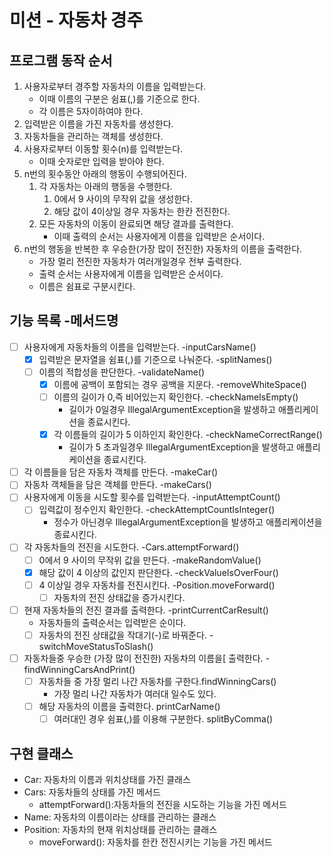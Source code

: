 # 미션 - 자동차 경주

## 프로그램 동작 순서

1. 사용자로부터 경주할 자동차의 이름을 입력받는다.
    - 이때 이름의 구분은 쉼표(,)를 기준으로 한다.
    - 각 이름은 5자이하여야 한다.
2. 입력받은 이름을 가진 자동차를 생성한다.
3. 자동차들을 관리하는 객체를 생성한다.
4. 사용자로부터 이동할 횟수(n)를 입력받는다.
   - 이때 숫자로만 입력을 받아야 한다.
5. n번의 횟수동안 아래의 행동이 수행되어진다.
   1. 각 자동차는 아래의 행동을 수행한다.
      1. 0에서 9 사이의 무작위 값을 생성한다.
      2. 해당 값이 4이상일 경우 자동차는 한칸 전진한다.
   2. 모든 자동차의 이동이 완료되면 해당 결과를 출력한다.
      - 이때 출력의 순서는 사용자에게 이름을 입력받은 순서이다.
6. n번의 행동을 반복한 후 우승한(가장 많이 전진한) 자동차의 이름을 출력한다.
    - 가장 멀리 전진한 자동차가 여러개일경우 전부 출력한다.
    - 출력 순서는 사용자에게 이름을 입력받은 순서이다.
    - 이름은 쉼표로 구분시킨다.


## 기능 목록  -메서드명

-[ ] 사용자에게 자동차들의 이름을 입력받는다. -inputCarsName()
  - [x] 입력받은 문자열을 쉼표(,)를 기준으로 나눠준다. -splitNames()
  - [ ] 이름의 적합성을 판단한다. -validateName()
    - [x] 이름에 공백이 포함되는 경우 공백을 지운다. -removeWhiteSpace()
    - [ ] 이름의 길이가 0,즉 비어있는지 확인한다. -checkNameIsEmpty()
      - 길이가 0일경우 IllegalArgumentException을 발생하고 애플리케이션을 종료시킨다.
    - [x] 각 이름들의 길이가 5 이하인지 확인한다. -checkNameCorrectRange()
      - 길이가 5 초과일경우 IllegalArgumentException을 발생하고 애플리케이션을 종료시킨다.
    
-[ ] 각 이름들을 담은 자동차 객체를 만든다. -makeCar()
-[ ] 자동차 객체들을 담은 객체를 만든다. -makeCars()
-[ ] 사용자에게 이동을 시도할 횟수를 입력받는다. -inputAttemptCount()
  - [ ] 입력값이 정수인지 확인한다. -checkAttemptCountIsInteger()
    - 정수가 아닌경우 IllegalArgumentException을 발생하고 애플리케이션을 종료시킨다.
- [ ] 각 자동차들의 전진을 시도한다. -Cars.attemptForward()
  - [ ] 0에서 9 사이의 무작위 값을 만든다. -makeRandomValue()
  - [x] 해당 값이 4 이상의 값인지 판단한다. -checkValueIsOverFour()
  - [ ] 4 이상일 경우 자동차를 전진시킨다. -Position.moveForward()
    - [ ] 자동차의 전진 상태값을 증가시킨다. 
- [ ] 현재 자동차들의 전진 결과를 출력한다. -printCurrentCarResult()
  - 자동차들의 출력순서는 입력받은 순이다.
  - [ ] 자동차의 전진 상태값을 작대기(-)로 바꿔준다. -switchMoveStatusToSlash()
- [ ] 자동차들중 우승한 (가장 많이 전진한) 자동차의 이름을[ 출력한다. -findWinningCarsAndPrint()
  - [ ] 자동차들 중 가장 멀리 나간 자동차를 구한다.findWinningCars()
    - 가장 멀리 나간 자동차가 여러대 일수도 있다.
  - [ ] 해당 자동차의 이름을 출력한다. printCarName()
    - [ ] 여러대인 경우 쉼표(,)를 이용해 구분한다. splitByComma()

## 구현 클래스
- Car: 자동차의 이름과 위치상태를 가진 클래스
- Cars: 자동차들의 상태를 가진 메서드
  - attemptForward():자동차들의 전진을 시도하는 기능을 가진 메서드
- Name: 자동차의 이름이라는 상태를 관리하는 클래스
- Position: 자동차의 현재 위치상태를 관리하는 클래스
  - moveForward(): 자동차를 한칸 전진시키는 기능을 가진 메서드